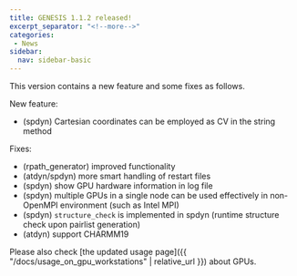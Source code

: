 ```yaml
---
title: GENESIS 1.1.2 released!
excerpt_separator: "<!--more-->"
categories:
 - News
sidebar:
  nav: sidebar-basic
---
```


This version contains a new feature and some fixes as follows.

New feature:

<!--more-->
-   (spdyn) Cartesian coordinates can be employed as CV in the string
    method

Fixes:

-   (rpath_generator) improved functionality
-   (atdyn/spdyn) more smart handling of restart files
-   (spdyn) show GPU hardware information in log file
-   (spdyn) multiple GPUs in a single node can be used effectively in
    non-OpenMPI environment (such as Intel MPI)
-   (spdyn) `structure_check` is implemented in spdyn (runtime structure
    check upon pairlist generation)
-   (atdyn) support CHARMM19

Please also check [the updated usage page]({{ "/docs/usage_on_gpu_workstations" | relative_url }}) about GPUs.
